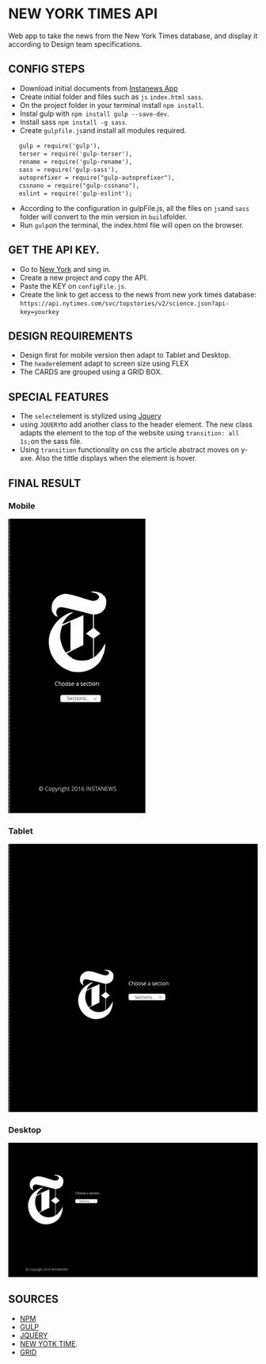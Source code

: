 # NEW YORK TIMES API

Web app to take the news from the New York Times database, and display it according to Design team specifications.

##  CONFIG STEPS

 + Download initial documents from [Instanews App](https://red-wdp-ws.herokuapp.com/project/project-03/)
 + Create initial folder and files such as `js` `index.html` `sass`.
 + On the project folder in your terminal install `npm install`. 
 + Instal gulp with `npm install gulp --save-dev`.
 + Install sass `npm install -g sass`.
 + Create `gulpfile.js`and install all modules required.
 ```
    gulp = require('gulp'),
    terser = require('gulp-terser'),
    rename = require('gulp-rename'),
    sass = require('gulp-sass'),
    autoprefixer = require("gulp-autoprefixer"),
    cssnano = require("gulp-cssnano"),
    eslint = require('gulp-eslint');
 ```
 + According to the configuration in gulpFile.js, all the files on `js`and `sass` folder will convert to the min version in `build`folder.
 + Run `gulp`on the terminal, the index.html file will open on the browser.
 
## GET THE API KEY.
  
  + Go to [New York](https://developer.nytimes.com/) and sing in.
  + Create a new project and copy the API.
  + Paste the KEY on `configFile.js`.
  + Create the link to get access to the news from new york times database:
  `https://api.nytimes.com/svc/topstories/v2/science.json?api-key=yourkey`


## DESIGN REQUIREMENTS
  
  + Design first for mobile version then adapt to Tablet and Desktop.
  + The `header`element adapt to screen size using FLEX
  + The CARDS are grouped using a GRID BOX.
  
  ##  SPECIAL FEATURES
  
  + The `select`element is stylized using [Jquery](https://hernansartorio.com/jquery-nice-select/)
  + using `JQUERY`to add another class to the header element. The new class adapts the element to the top of the website using `transition: all 1s;`on the sass file.
  + Using `transition` functionality on css the article abstract moves on y-axe. Also the tittle displays when the element is hover.
  
  ## FINAL RESULT
  
  ### Mobile
  
  ![alt text](mobile.png)
  
  ### Tablet
  
  ![alt text](tablet.png)
  
  ### Desktop
  ![alt text](desktop.png)
  
  
 ## SOURCES
  + [NPM](https://docs.npmjs.com/cli/install)
  + [GULP](https://gulpjs.com/)
  + [JQUERY](https://jquery.com/)
  + [NEW YOTK TIME](https://developer.nytimes.com/).
  + [GRID](https://getbootstrap.com/docs/4.0/layout/grid/)
  
  



